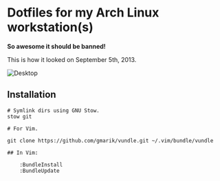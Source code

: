 # Dotfiles for my Arch Linux workstation(s)

**So awesome it should be banned!**

This is how it looked on September 5th, 2013.

![Desktop](https://raw.github.com/daGrevis/Dotfiles/master/desktop.jpg)

## Installation

~~~
# Symlink dirs using GNU Stow.
stow git

# For Vim.

git clone https://github.com/gmarik/vundle.git ~/.vim/bundle/vundle

## In Vim:

    :BundleInstall
    :BundleUpdate
~~~
